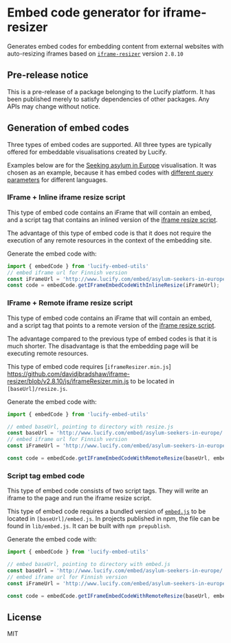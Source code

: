
# Embed code generator for iframe-resizer

Generates embed codes for embedding content from external websites with auto-resizing iframes based on [`iframe-resizer`](https://github.com/davidjbradshaw/iframe-resizer) version `2.8.10`

## Pre-release notice

This is a pre-release of a package belonging to the Lucify platform. It has been published merely to satisfy dependencies of other packages. Any APIs may change without notice.

## Generation of embed codes

Three types of embed codes are supported. All three types are typically offered for embeddable visualisations created by Lucify.

Examples below are for the [Seeking asylum in Europe](http://www.lucify.com/seeking-asylum-in-europe/) visualisation. It was chosen as an example, because it has embed codes with [different query parameters](http://www.lucify.com/embed/lucify-asylum-countries/embed-codes-custom.html) for different languages.

### IFrame + Inline iframe resize script

This type of embed code contains an iFrame that will contain an embed, and a script tag that contains an inlined version of the [iframe resize script](https://github.com/davidjbradshaw/iframe-resizer/blob/v2.8.10/js/iframeResizer.min.js).

The advantage of this type of embed code is that it does not require the execution of any remote resources in the context of the embedding site.

Generate the embed code with:
```js
import { embedCode } from 'lucify-embed-utils'
// embed iframe url for Finnish version
const iFrameUrl = 'http://www.lucify.com/embed/asylum-seekers-in-europe/?fi';
const code = embedCode.getIFrameEmbedCodeWithInlineResize(iFrameUrl);
```

### IFrame + Remote iframe resize script

This type of embed code contains an iFrame that will contain an embed, and a script tag that points to a remote version of the [iframe resize script](https://github.com/davidjbradshaw/iframe-resizer/blob/v2.8.10/js/iframeResizer.min.js).

The advantage compared to the previous type of embed codes is that it is much shorter. The disadvantage is that the embedding page will be executing remote resources.

This type of embed code requires [`iframeResizer.min.js`] https://github.com/davidjbradshaw/iframe-resizer/blob/v2.8.10/js/iframeResizer.min.js to be located in `[baseUrl]/resize.js`.

Generate the embed code with:
```js
import { embedCode } from 'lucify-embed-utils'

// embed baseUrl, pointing to directory with resize.js
const baseUrl = 'http://www.lucify.com/embed/asylum-seekers-in-europe/';
// embed iframe url for Finnish version
const iFrameUrl = 'http://www.lucify.com/embed/asylum-seekers-in-europe/?fi';

const code = embedCode.getIFrameEmbedCodeWithRemoteResize(baseUrl, embedUrl);
```

### Script tag embed code

This type of embed code consists of two script tags. They will write an iframe to the page and run the iframe resize script.

This type of embed code requires a bundled version of [`embed.js`](https://github.com/lucified/lucify-embed-code/blob/master/lib/embed-code.js) to be located in `[baseUrl]/embed.js`. In projects published in npm, the file can be found in `lib/embed.js`. It can be built with `npm prepublish`.

Generate the embed code with:
```js
import { embedCode } from 'lucify-embed-utils'

// embed baseUrl, pointing to directory with embed.js
const baseUrl = 'http://www.lucify.com/embed/asylum-seekers-in-europe/';
// embed iframe url for Finnish version
const iFrameUrl = 'http://www.lucify.com/embed/asylum-seekers-in-europe/?fi';

const code = embedCode.getIFrameEmbedCodeWithRemoteResize(baseUrl, embedUrl);
```

## License

MIT
